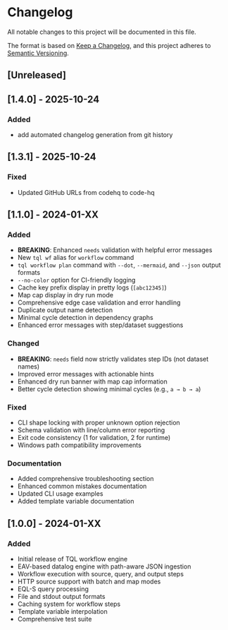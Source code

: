 # Changelog

All notable changes to this project will be documented in this file.

The format is based on [Keep a Changelog](https://keepachangelog.com/en/1.0.0/),
and this project adheres to [Semantic Versioning](https://semver.org/spec/v2.0.0.html).

## [Unreleased]


## [1.4.0] - 2025-10-24
### Added
- add automated changelog generation from git history

## [1.3.1] - 2025-10-24
### Fixed
- Updated GitHub URLs from codehq to code-hq

## [1.1.0] - 2024-01-XX

### Added

- **BREAKING**: Enhanced `needs` validation with helpful error messages
- New `tql wf` alias for `workflow` command
- `tql workflow plan` command with `--dot`, `--mermaid`, and `--json` output formats
- `--no-color` option for CI-friendly logging
- Cache key prefix display in pretty logs (`[abc12345]`)
- Map cap display in dry run mode
- Comprehensive edge case validation and error handling
- Duplicate output name detection
- Minimal cycle detection in dependency graphs
- Enhanced error messages with step/dataset suggestions

### Changed

- **BREAKING**: `needs` field now strictly validates step IDs (not dataset names)
- Improved error messages with actionable hints
- Enhanced dry run banner with map cap information
- Better cycle detection showing minimal cycles (e.g., `a → b → a`)

### Fixed

- CLI shape locking with proper unknown option rejection
- Schema validation with line/column error reporting
- Exit code consistency (1 for validation, 2 for runtime)
- Windows path compatibility improvements

### Documentation

- Added comprehensive troubleshooting section
- Enhanced common mistakes documentation
- Updated CLI usage examples
- Added template variable documentation

## [1.0.0] - 2024-01-XX

### Added

- Initial release of TQL workflow engine
- EAV-based datalog engine with path-aware JSON ingestion
- Workflow execution with source, query, and output steps
- HTTP source support with batch and map modes
- EQL-S query processing
- File and stdout output formats
- Caching system for workflow steps
- Template variable interpolation
- Comprehensive test suite
